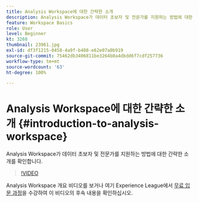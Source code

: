 ```yaml
---
title: Analysis Workspace에 대한 간략한 소개
description: Analysis Workspace가 데이터 초보자 및 전문가를 지원하는 방법에 대한 간략한 소개를 확인합니다.
feature: Workspace Basics
role: User
level: Beginner
kt: 3268
thumbnail: 23961.jpg
exl-id: df3f1215-0458-4a9f-b408-e62e07a0b919
source-git-commit: 75462db3406811be3264b0a4dbdd6f7cdf257736
workflow-type: tm+mt
source-wordcount: '63'
ht-degree: 100%

---
```


# Analysis Workspace에 대한 간략한 소개 {#introduction-to-analysis-workspace}

Analysis Workspace가 데이터 초보자 및 전문가를 지원하는 방법에 대한 간략한 소개를 확인합니다.

>[!VIDEO](https://video.tv.adobe.com/v/28165/?quality=12&learn=on)

Analysis Workspace 개요 비디오를 보거나 여기 Experience League에서 [무료 입문 과정](https://experienceleague.adobe.com/?recommended=Analytics-U-1-2020.1.workspace)을 수강하여 이 비디오의 후속 내용을 확인하십시오.
